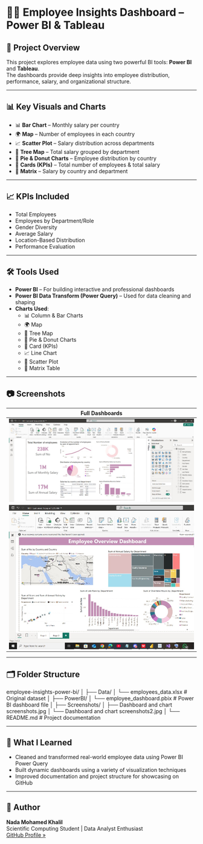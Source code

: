 # 👩‍💼 Employee Insights Dashboard – Power BI & Tableau

## 📁 Project Overview
This project explores employee data using two powerful BI tools: **Power BI** and **Tableau**.  
The dashboards provide deep insights into employee distribution, performance, salary, and organizational structure.

---

## 📊 Key Visuals and Charts

- 📊 **Bar Chart** – Monthly salary per country  
- 🌍 **Map** – Number of employees in each country  
- 📈 **Scatter Plot** – Salary distribution across departments  
- 🌳 **Tree Map** – Total salary grouped by department  
- 🍩 **Pie & Donut Charts** – Employee distribution by country  
- 🧾 **Cards (KPIs)** – Total number of employees & total salary  
- 🧮 **Matrix** – Salary by country and department  

---

## 📈 KPIs Included

- Total Employees  
- Employees by Department/Role  
- Gender Diversity  
- Average Salary  
- Location-Based Distribution  
- Performance Evaluation  

---

## 🛠 Tools Used

- **Power BI** – For building interactive and professional dashboards  
- **Power BI Data Transform (Power Query)** – Used for data cleaning and shaping  
- **Charts Used**:
  - 📊 Column & Bar Charts  
  - 🌍 Map  
  - 🌳 Tree Map  
  - 🥧 Pie & Donut Charts  
  - 🧾 Card (KPIs)  
  - 📈 Line Chart  
  - 🔘 Scatter Plot  
  - 🧮 Matrix Table

---

## 📷 Screenshots

| Full Dashboards |  
|------------------|
| ![Dashboard 1](https://github.com/NadaMohamed2004/employee-insights-power-bi/blob/main/Dashboard%20and%20chart%20screenshots2.jpg) |
| ![Dashboard 2](https://github.com/NadaMohamed2004/employee-insights-power-bi/blob/main/Dashboard%20and%20chart%20screenshots.jpg) |

---

## 🗂️ Folder Structure
employee-insights-power-bi/
│
├── Data/
│ └── employees_data.xlsx # Original dataset
│
├── PowerBI/
│ └── employee_dashboard.pbix # Power BI dashboard file
│
├── Screenshots/
│ ├── Dashboard and chart screenshots.jpg
│ └── Dashboard and chart screenshots2.jpg
│
└── README.md # Project documentation


---

## 🧠 What I Learned

- Cleaned and transformed real-world employee data using Power BI Power Query
- Built dynamic dashboards using a variety of visualization techniques
- Improved documentation and project structure for showcasing on GitHub

---

## 🔗 Author

**Nada Mohamed Khalil**  
Scientific Computing Student | Data Analyst Enthusiast  
[GitHub Profile »](https://github.com/NadaMohamed2004/)

